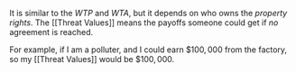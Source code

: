 It is similar to the $WTP$ and $WTA$, but it depends on who owns the *property rights*. The [[Threat Values]] means the payoffs someone could get if *no* agreement is reached.

For example, if I am a polluter, and I could earn $\$100,000$ from the factory, so my [[Threat Values]]  would be $\$100,000$. 




